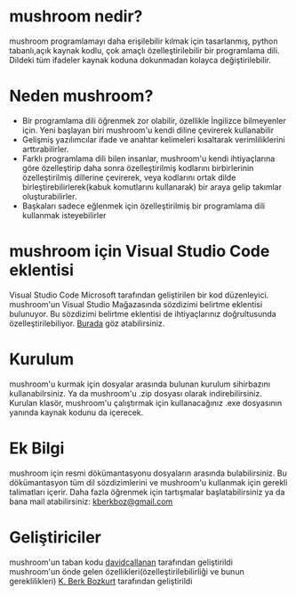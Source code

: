 # mushroom nedir?
mushroom programlamayı daha erişilebilir kılmak için tasarlanmış, python tabanlı,açık kaynak kodlu, çok amaçlı özelleştirilebilir bir programlama dili. Dildeki tüm ifadeler kaynak koduna dokunmadan kolayca değiştirilebilir. 
# Neden mushroom?
* Bir programlama dili öğrenmek zor olabilir, özellikle İngilizce bilmeyenler için. Yeni başlayan biri mushroom'u kendi diline çevirerek kullanabilir
* Gelişmiş yazılımcılar ifade ve anahtar kelimeleri kısaltarak verimliliklerini arttırabilirler. 
* Farklı programlama dili bilen insanlar, mushroom'u kendi ihtiyaçlarına göre özelleştirip daha sonra özelleştirilmiş kodlarını birbirlerinin özelleştirilmiş dillerine çevirerek, veya kodlarını ortak dilde birleştirebilirlerek(kabuk komutlarını kullanarak) bir araya gelip takımlar oluşturabilirler. 
* Başkaları sadece eğlenmek için özelleştirilmiş bir programlama dili kullanmak isteyebilirler
# mushroom için Visual Studio Code eklentisi
Visual Studio Code Microsoft tarafından geliştirilen bir kod düzenleyici. mushroom'un Visual Studio Mağazasında sözdizimi belirtme eklentisi bulunuyor. Bu sözdizimi belirtme eklentisi de ihtiyaçlarınız doğrultusunda özelleştirilebiliyor. [Burada](https://marketplace.visualstudio.com/items?itemName=k-berkboz.mushroom) göz atabilirsiniz.
# Kurulum
mushroom'u kurmak için dosyalar arasında bulunan kurulum sihirbazını kullanabilrsiniz. Ya da mushroom'u .zip dosyası olarak indirebilirsiniz. Kurulan klasör, mushroom'u çalıştırmak için kullanacağınız .exe dosyasının yanında kaynak kodunu da içerecek. 
# Ek Bilgi
mushroom için resmi dökümantasyonu dosyaların arasında bulabilirsiniz. Bu dökümantasyon tüm dil sözdizimlerini ve mushroom'u kullanmak için gerekli talimatları içerir. Daha fazla öğrenmek için tartışmalar başlatabilirsiniz ya da bana mail atabilirsiniz: kberkboz@gmail.com
# Geliştiriciler
mushroom'un taban kodu [davidcallanan](https://github.com/davidcallanan) tarafından geliştirildi<br>
mushroom'un önde gelen özellikleri(özelleştirilebilirliği ve bunun gereklilikleri) [K. Berk Bozkurt](https://github.com/kberkboz) tarafından geliştirildi
